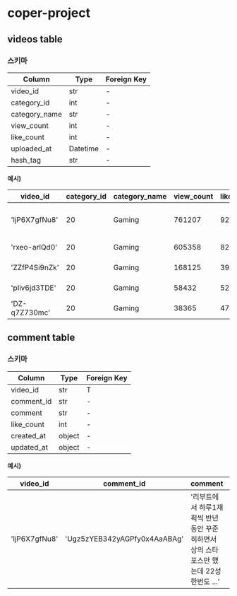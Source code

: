 # coper-project
## videos table

### 스키마
|Column|Type|Foreign Key|
|-|-|-|
|video_id|str|-|
|category_id|int|-|
|category_name|str|-|
|view_count|int|-|
|like_count|int|-|
|uploaded_at|Datetime|-|
|hash_tag|str|-|


**예시)**

|video_id|category_id|category_name|view_count|like_count|uploaded_at|hash_tag|
|-|-|-|-|-|-|-|
|'ljP6X7gfNu8'|20|Gaming|761207|9230|2022-08-23T02:07:19Z|'#뉴진스#주우재#침착맨'|
|'rxeo-arlQd0'|20|Gaming|605358|8245|2022-08-23T02:07:19Z|
|'ZZfP4Si9nZk'|20|Gaming|168125|3969|2022-08-23T02:07:19Z|
|'pIiv6jd3TDE'|20|Gaming|58432|528|2022-08-23T02:07:19Z|
|'DZ-q7Z730mc'|20|Gaming|38365|477|2022-08-23T02:07:19Z|

## comment table
### 스키마
|Column|Type|Foreign Key|
|-|-|-|
|video_id|str|T|
|comment_id|str|-|
|comment|str|-|
|like_count|int|-|
|created_at|object|-|
|updated_at|object|-|


**예시)**

|video_id|comment_id|comment|like_count|created_at|updated_at|
|-|-|-|-|-|-|
|'ljP6X7gfNu8'|'Ugz5zYEB342yAGPfy0x4AaABAg'|'리부트에서 하루1재획씩 반년동안 꾸준히하면서 상의 스타포스만 했는데 22성 한번도 ...'|	1|'2023-02-23T01:42:39|2023-02-23T01:42:39'|












